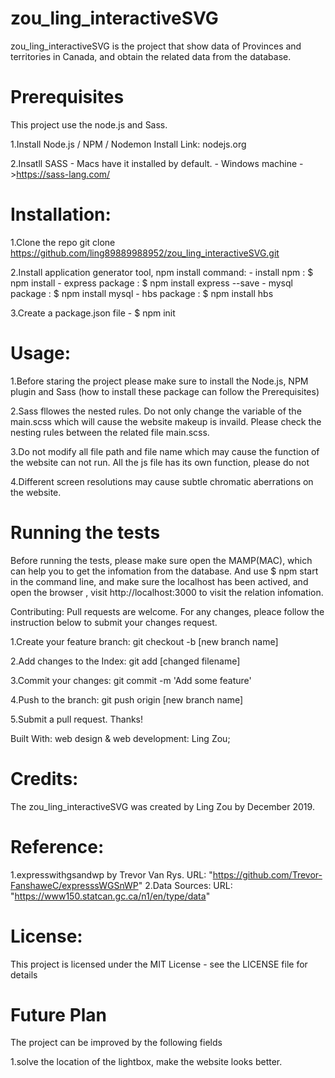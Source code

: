 # zou_ling_interactiveSVG

zou_ling_interactiveSVG is the project that show data of  Provinces and territories in Canada, and obtain the related data 
from the database.

# Prerequisites
This project use the node.js and Sass.

1.Install Node.js / NPM / Nodemon Install Link: nodejs.org

2.Insatll SASS - Macs have it installed by default. - Windows machine ->https://sass-lang.com/

# Installation:
1.Clone the repo git clone https://github.com/ling89889988952/zou_ling_interactiveSVG.git

2.Install application generator tool, npm install command: - install npm : $ npm install - express package : $ npm install express --save - mysql package : $ npm install mysql - hbs package : $ npm install hbs

3.Create a package.json file - $ npm init

# Usage:
1.Before staring the  project please make sure to install the Node.js, NPM plugin and Sass (how to install these package can follow the Prerequisites)

2.Sass fllowes the nested rules. Do not only change the variable of the main.scss which will cause the website makeup is invaild. Please check the nesting rules between the related file main.scss.

3.Do not modify all file path and file name which may cause the function of the website can not run. All the js file has its own function, please do not

4.Different screen resolutions may cause subtle chromatic aberrations on the website.

# Running the tests
Before running the tests, please make sure open the MAMP(MAC), which can help you to get the infomation from the database. And use $ npm start in the command line, and make sure the localhost has been actived, and open the browser , visit http://localhost:3000 to visit the relation infomation.

Contributing:
Pull requests are welcome. For any changes, pleace follow the instruction below to submit your changes request.

1.Create your feature branch: git checkout -b [new branch name]

2.Add changes to the Index: git add [changed filename]

3.Commit your changes: git commit -m 'Add some feature'

4.Push to the branch: git push origin [new branch name]

5.Submit a pull request. Thanks!

Built With:
web design & web development: Ling Zou;

# Credits:
The zou_ling_interactiveSVG was created by Ling Zou by December 2019.

# Reference:
1.expresswithgsandwp by Trevor Van Rys. URL: "https://github.com/Trevor-FanshaweC/expresssWGSnWP"
2.Data Sources: URL: "https://www150.statcan.gc.ca/n1/en/type/data"

# License:
This project is licensed under the MIT License - see the LICENSE file for details

# Future Plan
The project can be improved by the following fields

1.solve the location of the lightbox, make the website looks better. 
